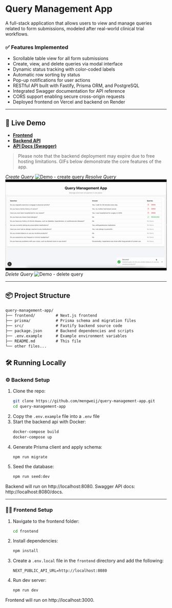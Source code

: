 # Query Management App

A full-stack application that allows users to view and manage queries related to form submissions, modeled after real-world clinical trial workflows.

### ✅ Features Implemented
- Scrollable table view for all form submissions
- Create, view, and delete queries via modal interface
- Dynamic status tracking with color-coded labels
- Automatic row sorting by status
- Pop-up notifications for user actions
- RESTful API built with Fastify, Prisma ORM, and PostgreSQL
- Integrated Swagger documentation for API reference
- CORS support enabling secure cross-origin requests
- Deployed frontend on Vercel and backend on Render

---

## 🚀 Live Demo

- [**Frontend**](https://vial-assignemnt-frontend.vercel.app)
- [**Backend API**](https://vial-assignment-backend.onrender.com)
- [**API Docs (Swagger)**](https://vial-assignment-backend.onrender.com/docs)

> Please note that the backend deployment may expire due to free hosting limitations. GIFs below demonstrate the core features of the app.

_Create Query_
![Demo - create query](assets/create.gif)
_Resolve Query_
![Demo - resolve queries](assets/resolve.gif)
_Delete Query_
![Demo - delete query](assets/delete.gif)

---

## 📦 Project Structure
```plaintext
query-management-app/
├── frontend/         # Next.js frontend
├── prisma/           # Prisma schema and migration files
├── src/              # Fastify backend source code
├── package.json      # Backend dependencies and scripts
├── .env.example      # Example environment variables
├── README.md         # This file
└── other files...   
```

## 🛠️ Running Locally

### ⚙️ Backend Setup

1. Clone the repo:
    ```bash
    git clone https://github.com/mengweij/query-management-app.git
    cd query-management-app
    ```
2. Copy the `.env.example` file into a `.env` file
3. Start the backend api with Docker:
    ```bash
    docker-compose build
    docker-compose up
    ```
4. Generate Prisma client and apply schema:
    ```bash
    npm run migrate
    ```
5. Seed the database:
    ```bash
    npm run seed:dev
    ```

Backend will run on http://localhost:8080. Swagger API docs: http://localhost:8080/docs.

---

### 🧑‍🎨 Frontend Setup
1. Navigate to the frontend folder:
    ```bash
    cd frontend
    ```
2. Install dependencies:
    ```bash
    npm install
    ```
3. Create a `.env.local` file in the `frontend` directory and add the following:
    ```plaintext
    NEXT_PUBLIC_API_URL=http://localhost:8080
    ```
4. Run dev server:
    ```bash
    npm run dev
    ```

Frontend will run on http://localhost:3000.


